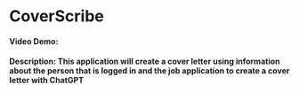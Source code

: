 # CoverScribe
#### Video Demo:  <URL HERE>
#### Description: This application will create a cover letter using information about the person that is logged in and the job application to create a cover letter with ChatGPT
